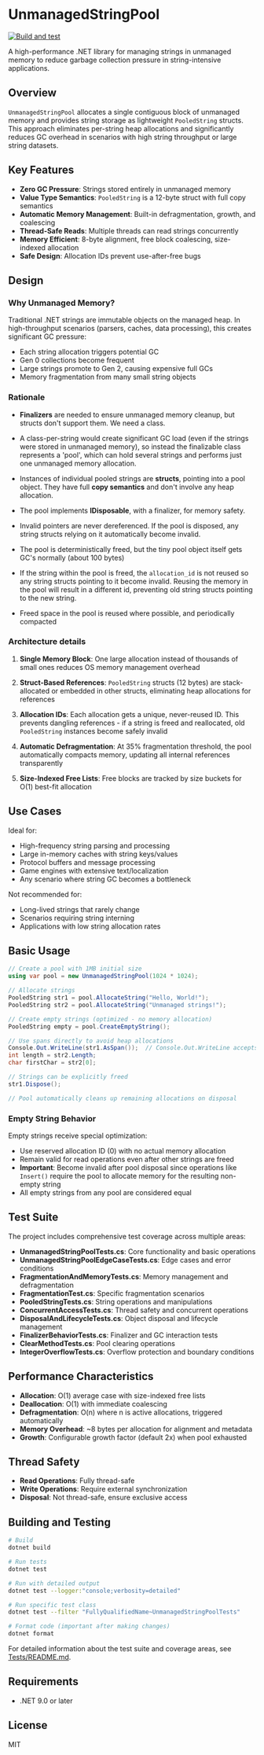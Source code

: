 # UnmanagedStringPool

[![Build and test](https://github.com/lookbusy1344/UnmanagedStringPool/actions/workflows/ci.yml/badge.svg)](https://github.com/lookbusy1344/UnmanagedStringPool/actions/workflows/ci.yml)

A high-performance .NET library for managing strings in unmanaged memory to reduce garbage collection pressure in string-intensive applications.

## Overview

`UnmanagedStringPool` allocates a single contiguous block of unmanaged memory and provides string storage as lightweight `PooledString` structs. This approach eliminates per-string heap allocations and significantly reduces GC overhead in scenarios with high string throughput or large string datasets.

## Key Features

- **Zero GC Pressure**: Strings stored entirely in unmanaged memory
- **Value Type Semantics**: `PooledString` is a 12-byte struct with full copy semantics
- **Automatic Memory Management**: Built-in defragmentation, growth, and coalescing
- **Thread-Safe Reads**: Multiple threads can read strings concurrently
- **Memory Efficient**: 8-byte alignment, free block coalescing, size-indexed allocation
- **Safe Design**: Allocation IDs prevent use-after-free bugs

## Design

### Why Unmanaged Memory?

Traditional .NET strings are immutable objects on the managed heap. In high-throughput scenarios (parsers, caches, data processing), this creates significant GC pressure:
- Each string allocation triggers potential GC
- Gen 0 collections become frequent
- Large strings promote to Gen 2, causing expensive full GCs
- Memory fragmentation from many small string objects

### Rationale

- **Finalizers** are needed to ensure unmanaged memory cleanup, but structs don't support them. We need a class.
- A class-per-string would create significant GC load (even if the strings were stored in unmanaged memory), so instead the
  finalizable class represents a 'pool', which can hold several strings and performs just one unmanaged memory allocation.
- Instances of individual pooled strings are **structs**, pointing into a pool object. They have full **copy semantics** and don't involve any
  heap allocation.

- The pool implements **IDisposable**, with a finalizer, for memory safety.
- Invalid pointers are never dereferenced. If the pool is disposed, any string structs relying on it automatically become invalid.
- The pool is deterministically freed, but the tiny pool object itself gets GC's normally (about 100 bytes)
- If the string within the pool is freed, the `allocation_id` is not reused so any string structs pointing to it become invalid. Reusing
  the memory in the pool will result in a different id, preventing old string structs pointing to the new string.
- Freed space in the pool is reused where possible, and periodically compacted

### Architecture details

1. **Single Memory Block**: One large allocation instead of thousands of small ones reduces OS memory management overhead

2. **Struct-Based References**: `PooledString` structs (12 bytes) are stack-allocated or embedded in other structs, eliminating heap allocations for references

3. **Allocation IDs**: Each allocation gets a unique, never-reused ID. This prevents dangling references - if a string is freed and reallocated, old `PooledString` instances become safely invalid

4. **Automatic Defragmentation**: At 35% fragmentation threshold, the pool automatically compacts memory, updating all internal references transparently

5. **Size-Indexed Free Lists**: Free blocks are tracked by size buckets for O(1) best-fit allocation

## Use Cases

Ideal for:
- High-frequency string parsing and processing
- Large in-memory caches with string keys/values
- Protocol buffers and message processing
- Game engines with extensive text/localization
- Any scenario where string GC becomes a bottleneck

Not recommended for:
- Long-lived strings that rarely change
- Scenarios requiring string interning
- Applications with low string allocation rates

## Basic Usage

```csharp
// Create a pool with 1MB initial size
using var pool = new UnmanagedStringPool(1024 * 1024);

// Allocate strings
PooledString str1 = pool.AllocateString("Hello, World!");
PooledString str2 = pool.AllocateString("Unmanaged strings!");

// Create empty strings (optimized - no memory allocation)
PooledString empty = pool.CreateEmptyString();

// Use spans directly to avoid heap allocations
Console.Out.WriteLine(str1.AsSpan());  // Console.Out.WriteLine accepts ReadOnlySpan<char>
int length = str2.Length;
char firstChar = str2[0];

// Strings can be explicitly freed
str1.Dispose();

// Pool automatically cleans up remaining allocations on disposal
```

### Empty String Behavior

Empty strings receive special optimization:
- Use reserved allocation ID (0) with no actual memory allocation
- Remain valid for read operations even after other strings are freed
- **Important**: Become invalid after pool disposal since operations like `Insert()` require the pool to allocate memory for the resulting non-empty string
- All empty strings from any pool are considered equal

## Test Suite

The project includes comprehensive test coverage across multiple areas:

- **UnmanagedStringPoolTests.cs**: Core functionality and basic operations
- **UnmanagedStringPoolEdgeCaseTests.cs**: Edge cases and error conditions
- **FragmentationAndMemoryTests.cs**: Memory management and defragmentation
- **FragmentationTest.cs**: Specific fragmentation scenarios
- **PooledStringTests.cs**: String operations and manipulations
- **ConcurrentAccessTests.cs**: Thread safety and concurrent operations
- **DisposalAndLifecycleTests.cs**: Object disposal and lifecycle management
- **FinalizerBehaviorTests.cs**: Finalizer and GC interaction tests
- **ClearMethodTests.cs**: Pool clearing operations
- **IntegerOverflowTests.cs**: Overflow protection and boundary conditions

## Performance Characteristics

- **Allocation**: O(1) average case with size-indexed free lists
- **Deallocation**: O(1) with immediate coalescing
- **Defragmentation**: O(n) where n is active allocations, triggered automatically
- **Memory Overhead**: ~8 bytes per allocation for alignment and metadata
- **Growth**: Configurable growth factor (default 2x) when pool exhausted

## Thread Safety

- **Read Operations**: Fully thread-safe
- **Write Operations**: Require external synchronization
- **Disposal**: Not thread-safe, ensure exclusive access

## Building and Testing

```bash
# Build
dotnet build

# Run tests
dotnet test

# Run with detailed output
dotnet test --logger:"console;verbosity=detailed"

# Run specific test class
dotnet test --filter "FullyQualifiedName~UnmanagedStringPoolTests"

# Format code (important after making changes)
dotnet format
```

For detailed information about the test suite and coverage areas, see [Tests/README.md](Tests/README.md).

## Requirements

- .NET 9.0 or later

## License

MIT
